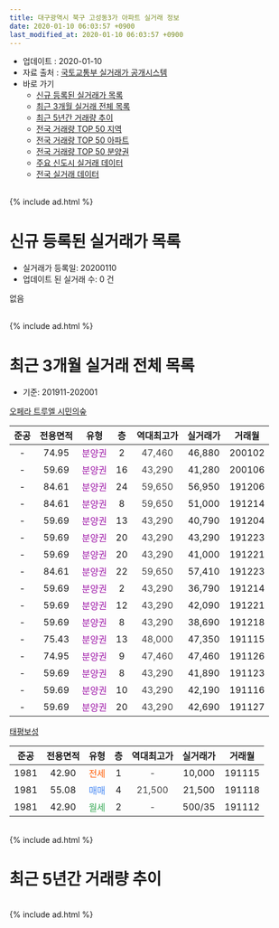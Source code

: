 ```yaml
---
title: 대구광역시 북구 고성동3가 아파트 실거래 정보
date: 2020-01-10 06:03:57 +0900
last_modified_at: 2020-01-10 06:03:57 +0900
---
```


* 업데이트 : 2020-01-10
* 자료 출처 : [국토교통부 실거래가 공개시스템](http://rt.molit.go.kr)
* 바로 가기
    * [신규 등록된 실거래가 목록](#신규-등록된-실거래가-목록)
    * [최근 3개월 실거래 전체 목록](#최근-3개월-실거래-전체-목록)
    * [최근 5년간 거래량 추이](#최근-5년간-거래량-추이)
    * [전국 거래량 TOP 50 지역](https://inasie.github.io/apt-trade-info/최근-3개월-전국에서-가장-거래가-많이-발생한-지역)
    * [전국 거래량 TOP 50 아파트](https://inasie.github.io/apt-trade-info/최근-3개월-전국에서-가장-거래가-많이-발생한-아파트)
    * [전국 거래량 TOP 50 분양권](https://inasie.github.io/apt-trade-info/최근-3개월-전국에서-가장-거래가-많이-발생한-분양권)
    * [주요 신도시 실거래 데이터](https://inasie.github.io/apt-trade-info/주요-신도시)
    * [전국 실거래 데이터](https://inasie.github.io/apt-trade-info/전국)
<br>
{% include ad.html %}
<br>

# 신규 등록된 실거래가 목록
* 실거래가 등록일: 20200110
* 업데이트 된 실거래 수: 0 건

없음

<br>
{% include ad.html %}
<br>

# 최근 3개월 실거래 전체 목록
* 기준: 201911-202001


[오페라 트루엘 시민의숲](https://search.naver.com/search.naver?query=%EB%8C%80%EA%B5%AC%EA%B4%91%EC%97%AD%EC%8B%9C+%EB%B6%81%EA%B5%AC+%EA%B3%A0%EC%84%B1%EB%8F%993%EA%B0%80+%EC%98%A4%ED%8E%98%EB%9D%BC+%ED%8A%B8%EB%A3%A8%EC%97%98+%EC%8B%9C%EB%AF%BC%EC%9D%98%EC%88%B2)

|준공|전용면적|유형|층|역대최고가|실거래가|거래월|
|:---:|:---:|:---:|:---:|:---:|:---:|:---:|
|-|74.95|<span style="color:#9C11A5">분양권</span>|2|<span style="color:#444444">47,460</span>|46,880|200102|
|-|59.69|<span style="color:#9C11A5">분양권</span>|16|<span style="color:#444444">43,290</span>|41,280|200106|
|-|84.61|<span style="color:#9C11A5">분양권</span>|24|<span style="color:#444444">59,650</span>|56,950|191206|
|-|84.61|<span style="color:#9C11A5">분양권</span>|8|<span style="color:#444444">59,650</span>|51,000|191214|
|-|59.69|<span style="color:#9C11A5">분양권</span>|13|<span style="color:#444444">43,290</span>|40,790|191204|
|-|59.69|<span style="color:#9C11A5">분양권</span>|20|<span style="color:#444444">43,290</span>|43,290|191223|
|-|59.69|<span style="color:#9C11A5">분양권</span>|20|<span style="color:#444444">43,290</span>|41,000|191221|
|-|84.61|<span style="color:#9C11A5">분양권</span>|22|<span style="color:#444444">59,650</span>|57,410|191223|
|-|59.69|<span style="color:#9C11A5">분양권</span>|2|<span style="color:#444444">43,290</span>|36,790|191214|
|-|59.69|<span style="color:#9C11A5">분양권</span>|12|<span style="color:#444444">43,290</span>|42,090|191221|
|-|59.69|<span style="color:#9C11A5">분양권</span>|8|<span style="color:#444444">43,290</span>|38,690|191218|
|-|75.43|<span style="color:#9C11A5">분양권</span>|13|<span style="color:#444444">48,000</span>|47,350|191115|
|-|74.95|<span style="color:#9C11A5">분양권</span>|9|<span style="color:#444444">47,460</span>|47,460|191126|
|-|59.69|<span style="color:#9C11A5">분양권</span>|8|<span style="color:#444444">43,290</span>|41,890|191123|
|-|59.69|<span style="color:#9C11A5">분양권</span>|10|<span style="color:#444444">43,290</span>|42,190|191116|
|-|59.69|<span style="color:#9C11A5">분양권</span>|20|<span style="color:#444444">43,290</span>|42,690|191127|

[태평보성](https://search.naver.com/search.naver?query=%EB%8C%80%EA%B5%AC%EA%B4%91%EC%97%AD%EC%8B%9C+%EB%B6%81%EA%B5%AC+%EA%B3%A0%EC%84%B1%EB%8F%993%EA%B0%80+%ED%83%9C%ED%8F%89%EB%B3%B4%EC%84%B1)

|준공|전용면적|유형|층|역대최고가|실거래가|거래월|
|:---:|:---:|:---:|:---:|:---:|:---:|:---:|
|1981|42.90|<span style="color:#ff5a00">전세</span>|1|<span style="color:#444444">-</span>|10,000|191115|
|1981|55.08|<span style="color:#4285f3">매매</span>|4|<span style="color:#444444">21,500</span>|21,500|191118|
|1981|42.90|<span style="color:#34a853">월세</span>|2|<span style="color:#444444">-</span>|500/35|191112|


<br>
{% include ad.html %}
<br>

# 최근 5년간 거래량 추이


<div style="width:100%;">
    <canvas id="deal_progress" height="200"></canvas>
</div>

<script>
new Chart(document.getElementById("deal_progress"), {
    type: 'line',
    data: {
        labels: ['201501','201502','201503','201504','201505','201506','201507','201508','201509','201510','201511','201512','201601','201602','201603','201604','201605','201606','201607','201608','201609','201610','201611','201612','201701','201702','201703','201704','201705','201706','201707','201708','201709','201710','201711','201712','201801','201802','201803','201804','201805','201806','201807','201808','201809','201810','201811','201812','201901','201902','201903','201904','201905','201906','201907','201908','201909','201910','201911','201912','202001'],
        datasets: [{
            label: '매매',
            pointRadius: 1,
            data: [9, 6, 8, 9, 5, 7, 4, 2, 6, 3, 2, 3, 1, 0, 0, 2, 3, 3, 4, 3, 4, 4, 5, 6, 3, 4, 1, 2, 2, 5, 5, 1, 1, 3, 5, 0, 13, 14, 7, 2, 6, 3, 3, 8, 4, 6, 2, 3, 2, 2, 4, 2, 4, 4, 2, 4, 2, 6, 6, 9, 2],
            borderColor: "rgba(255, 201, 14, 1)",
            backgroundColor: "rgba(255, 201, 14, 0.5)",
            fill: false,
            lineTension: 0
        },{
            label: '전월세',
            pointRadius: 1,
            data: [5, 3, 3, 6, 6, 0, 0, 2, 2, 1, 1, 1, 0, 0, 1, 2, 4, 2, 1, 1, 0, 0, 1, 2, 3, 0, 0, 0, 0, 0, 1, 0, 1, 0, 0, 2, 0, 1, 1, 0, 1, 3, 3, 1, 1, 2, 1, 1, 3, 2, 1, 3, 1, 2, 1, 1, 1, 2, 2, 0, 0],
            borderColor: "rgba(0, 141, 185, 1)",
            backgroundColor: "rgba(0, 141, 185, 0.5)",
            fill: false,
            lineTension: 0
        }
        ]
    },
    options: {
        responsive: true,
        title: {
            display: false
        },
        tooltips: {
            mode: 'index',
            intersect: false
        },
        hover: {
            mode: 'nearest',
            intersect: true
        },
        scales: {
            xAxes: [{
                display: true,
                scaleLabel: {
                    display: true,
                    labelString: '년/월'
                }
            }],
            yAxes: [{
                display: true,
                ticks: {
                    suggestedMin: 0,
                },
                scaleLabel: {
                    display: true,
                    labelString: '실거래 수'
                }
            }]
        }
    }
});

</script>


<br>
{% include ad.html %}
<br>

